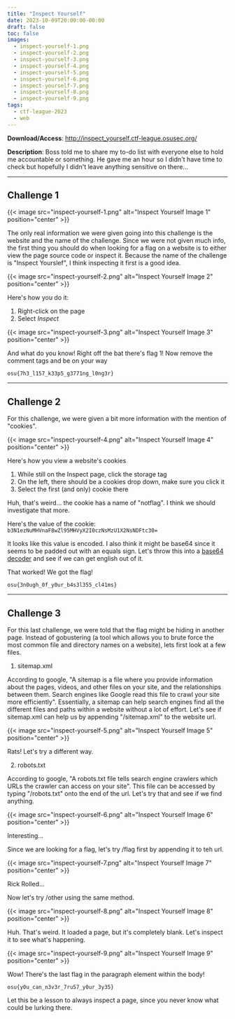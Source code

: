 ```yaml
---
title: "Inspect Yourself"
date: 2023-10-09T20:00:00-00:00
draft: false
toc: false
images:
  - inspect-yourself-1.png
  - inspect-yourself-2.png
  - inspect-yourself-3.png
  - inspect-yourself-4.png
  - inspect-yourself-5.png
  - inspect-yourself-6.png
  - inspect-yourself-7.png
  - inspect-yourself-8.png
  - inspect-yourself-9.png
tags:
  - ctf-league-2023
  - web
---
```


**Download/Access**: http://inspect_yourself.ctf-league.osusec.org/

**Description**: Boss told me to share my to-do list with everyone else to hold me accountable or something. He gave me an hour so I didn't have time to check but hopefully I didn't leave anything sensitive on there...

---

## Challenge 1

{{< image src="inspect-yourself-1.png" alt="Inspect Yourself Image 1" position="center" >}}

The only real information we were given going into this challenge is the website and the name of the challenge. Since we were not given much info, the first thing you should do when looking for a flag on a website is to either view the page source code or inspect it. Because the name of the challenge is "Inspect Yourslef", I think inspecting it first is a good idea.

{{< image src="inspect-yourself-2.png" alt="Inspect Yourself Image 2" position="center" >}}

Here's how you do it:
1. Right-click on the page
2. Select *Inspect*

{{< image src="inspect-yourself-3.png" alt="Inspect Yourself Image 3" position="center" >}}

And what do you know! Right off the bat there's flag 1! Now remove the comment tags and be on your way

```osu{7h3_l157_k33p5_g3771ng_l0ng3r}```

---

## Challenge 2

For this challenge, we were given a bit more information with the mention of "cookies".

{{< image src="inspect-yourself-4.png" alt="Inspect Yourself Image 4" position="center" >}}

Here's how you view a website's cookies
1. While still on the Inspect page, click the storage tag
2. On the left, there should be a cookies drop down, make sure you click it
3. Select the first (and only) cookie there

Huh, that's weird... the cookie has a name of "notflag". I think we should investigate that more.

Here's the value of the cookie: ```b3N1ezNuMHVnaF8wZl95MHVyX2I0czNsMzU1X2NsNDFtc30=```

It looks like this value is encoded. I also think it might be base64 since it seems to be padded out with an equals sign. Let's throw this into a [base64 decoder](https://www.base64decode.org/) and see if we can get english out of it.

That worked! We got the flag!

```osu{3n0ugh_0f_y0ur_b4s3l355_cl41ms}```

---

## Challenge 3

For this last challenge, we were told that the flag might be hiding in another page. Instead of gobustering (a tool which allows you to brute force the most common file and directory names on a website), lets first look at a few files.

1. sitemap.xml

According to google, "A sitemap is a file where you provide information about the pages, videos, and other files on your site, and the relationships between them. Search engines like Google read this file to crawl your site more efficiently". Essentially, a sitemap can help search engines find all the different files and paths within a website without a lot of effort. Let's see if sitemap.xml can help us by appending "/sitemap.xml" to the website url.

{{< image src="inspect-yourself-5.png" alt="Inspect Yourself Image 5" position="center" >}}

Rats! Let's try a different way.

2. robots.txt

According to google, "A robots.txt file tells search engine crawlers which URLs the crawler can access on your site". This file can be accessed by typing "/robots.txt" onto the end of the url. Let's try that and see if we find anything.

{{< image src="inspect-yourself-6.png" alt="Inspect Yourself Image 6" position="center" >}}

Interesting...

Since we are looking for a flag, let's try /flag first by appending it to teh url.

{{< image src="inspect-yourself-7.png" alt="Inspect Yourself Image 7" position="center" >}}

Rick Rolled...

Now let's try /other using the same method.

{{< image src="inspect-yourself-8.png" alt="Inspect Yourself Image 8" position="center" >}}

Huh. That's weird. It loaded a page, but it's completely blank. Let's inspect it to see what's happening.

{{< image src="inspect-yourself-9.png" alt="Inspect Yourself Image 9" position="center" >}}

Wow! There's the last flag in the paragraph element within the body!

```osu{y0u_can_n3v3r_7ru57_y0ur_3y35}```

Let this be a lesson to always inspect a page, since you never know what could be lurking there.

